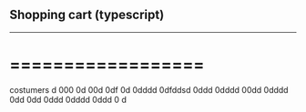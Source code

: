 ## Shopping cart (typescript)
---------------------------
==================
=================

costumers
d
000
0d
00d
0df
0d
0dddd
0dfddsd
0ddd
0dddd
00dd
0dddd
0dd
0dd
0ddd
0dddd
0ddd
0
d
